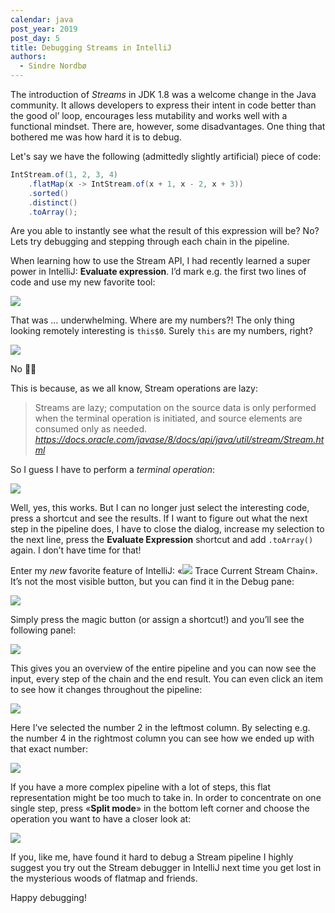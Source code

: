```yaml
---
calendar: java
post_year: 2019
post_day: 5
title: Debugging Streams in IntelliJ
authors:
  - Sindre Nordbø
---
```

The introduction of _Streams_ in JDK 1.8 was a welcome change in the Java community. It allows developers to express their intent in code better than the good ol’ loop, encourages less mutability and works well with a functional mindset. There are, however, some disadvantages. One thing that bothered me was how hard it is to debug.

Let's say we have the following (admittedly slightly artificial) piece of code:

```java
IntStream.of(1, 2, 3, 4)
    .flatMap(x -> IntStream.of(x + 1, x - 2, x + 3))
    .sorted()
    .distinct()
    .toArray();
```

Are you able to instantly see what the result of this expression will be? No? Lets try debugging and stepping through each chain in the pipeline.

When learning how to use the Stream API, I had recently learned a super power in IntelliJ: **Evaluate expression**. I’d mark e.g. the first two lines of code and use my new favorite tool:

![](https://i.ibb.co/LrXxWD3/1-evaluate-expression.png)

That was … underwhelming. Where are my numbers?! The only thing looking remotely interesting is `this$0`. Surely `this` are my numbers, right?

![](https://i.ibb.co/1KZLqMn/2-evaluate-expression-2.png)

No 🤦‍♀️

This is because, as we all know, Stream operations are lazy:

> Streams are lazy; computation on the source data is only performed when the terminal operation is initiated, and source elements are consumed only as needed.
> _https://docs.oracle.com/javase/8/docs/api/java/util/stream/Stream.html_

So I guess I have to perform a _terminal operation_:

![](https://i.ibb.co/HGpf0xx/3-evaluate-expression-terminator.png)

Well, yes, this works. But I can no longer just select the interesting code, press a shortcut and see the results. If I want to figure out what the next step in the pipeline does, I have to close the dialog, increase my selection to the next line, press the **Evaluate Expression** shortcut and add `.toArray()` again. I don’t have time for that!

Enter my _new_ favorite feature of IntelliJ: «![](https://i.ibb.co/8g44ttJ/4-stream-debugger-icon.png) Trace Current Stream Chain». It’s not the most visible button, but you can find it in the Debug pane:

![](https://i.ibb.co/0VKD6dR/5-stream-debugger-hint.png)

Simply press the magic button (or assign a shortcut!) and you’ll see the following panel:

![](https://i.ibb.co/7bnZpGd/6-stream-debugger.png)

This gives you an overview of the entire pipeline and you can now see the input, every step of the chain and the end result. You can even click an item to see how it changes throughout the pipeline:

![](https://i.ibb.co/1Jn8K7x/7-stream-debugger-selected-input.png)

Here I’ve selected the number 2 in the leftmost column. By selecting e.g. the number 4 in the rightmost column you can see how we ended up with that exact number:

![](https://i.ibb.co/BC9sjcb/8-stream-debugger-selected-output.png)

If you have a more complex pipeline with a lot of steps, this flat representation might be too much to take in. In order to concentrate on one single step, press «**Split mode**» in the bottom left corner and choose the operation you want to have a closer look at:

![](https://i.ibb.co/rdCJZT6/9-1-split-mode.png)

If you, like me, have found it hard to debug a Stream pipeline I highly suggest you try out the Stream debugger in IntelliJ next time you get lost in the mysterious woods of flatmap and friends.

Happy debugging!
